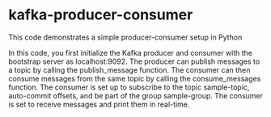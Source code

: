# kafka-producer-consumer
This code demonstrates a simple producer-consumer setup in Python

In this code, you first initialize the Kafka producer and consumer with the bootstrap server as localhost:9092. The producer can publish messages to a topic by calling the publish_message function. The consumer can then consume messages from the same topic by calling the consume_messages function. The consumer is set up to subscribe to the topic sample-topic, auto-commit offsets, and be part of the group sample-group. The consumer is set to receive messages and print them in real-time.
